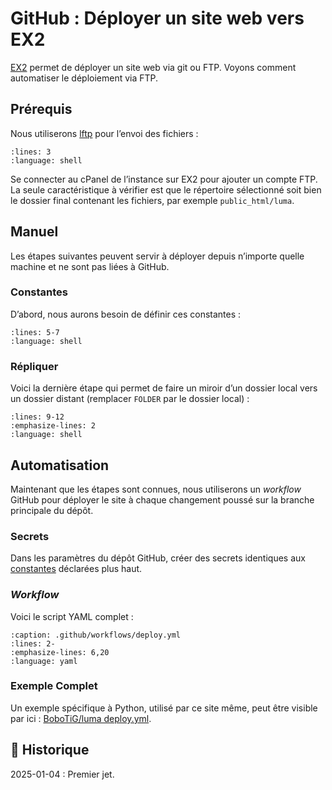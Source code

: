 # GitHub : Déployer un site web vers EX2

[EX2](https://www.ex2.com/clients/aff.php?aff=1020) permet de déployer un site web via git ou FTP. Voyons comment automatiser le déploiement via FTP.

## Prérequis

Nous utiliserons [lftp](https://lftp.yar.ru/lftp-man.html) pour l’envoi des fichiers :

```{literalinclude} snippets/github-deploiement-vers-ex2.sh
:lines: 3
:language: shell
```

Se connecter au cPanel de l’instance sur EX2 pour ajouter un compte FTP. La seule caractéristique à vérifier est que le répertoire sélectionné soit bien le dossier final contenant les fichiers, par exemple `public_html/luma`.

## Manuel

Les étapes suivantes peuvent servir à déployer depuis n’importe quelle machine et ne sont pas liées à GitHub.

### Constantes

D’abord, nous aurons besoin de définir ces constantes :

```{literalinclude} snippets/github-deploiement-vers-ex2.sh
:lines: 5-7
:language: shell
```

### Répliquer

Voici la dernière étape qui permet de faire un miroir d’un dossier local vers un dossier distant (remplacer `FOLDER` par le dossier local) :

```{literalinclude} snippets/github-deploiement-vers-ex2.sh
:lines: 9-12
:emphasize-lines: 2
:language: shell
```

## Automatisation

Maintenant que les étapes sont connues, nous utiliserons un *workflow* GitHub pour déployer le site à chaque changement poussé sur la branche principale du dépôt.

### Secrets

Dans les paramètres du dépôt GitHub, créer des secrets identiques aux [constantes](#constantes) déclarées plus haut.

### *Workflow*

Voici le script YAML complet :

```{literalinclude} snippets/github-deploiement-vers-ex2.yml
:caption: .github/workflows/deploy.yml
:lines: 2-
:emphasize-lines: 6,20
:language: yaml
```

### Exemple Complet

Un exemple spécifique à Python, utilisé par ce site même, peut être visible par ici : [BoboTiG/luma deploy.yml](https://github.com/BoboTiG/luma/blob/main/.github/workflows/deploy.yml).

## 📜 Historique

2025-01-04
: Premier jet.
